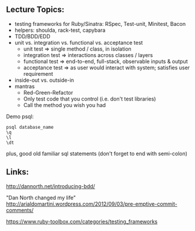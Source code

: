 Lecture Topics:
---------------
- testing frameworks for Ruby/Sinatra: RSpec, Test-unit, Minitest, Bacon
- helpers: shoulda, rack-test, capybara
- TDD/BDD/EDD
- unit vs. integration vs. functional vs. acceptance test  
  - unit test => single method / class, in isolation  
  - integration test => interactions across classes / layers
  - functional test => end-to-end, full-stack, observable inputs & output
  - acceptance test => as user would interact with system; satisfies user requirement
- inside-out vs. outside-in
- mantras
  - Red-Green-Refactor
  - Only test code that you control (i.e. don't test libraries)
  - Call the method you wish you had


Demo psql:
```
psql database_name  
\q  
\l  
\dt
```  
plus, good old familiar sql statements (don't forget to end with semi-colon)  


Links:
------
http://dannorth.net/introducing-bdd/

"Dan North changed my life"
http://arialdomartini.wordpress.com/2012/09/03/pre-emptive-commit-comments/

https://www.ruby-toolbox.com/categories/testing_frameworks

